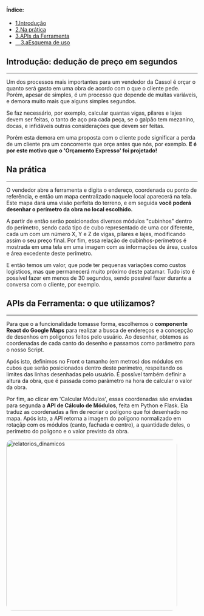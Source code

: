 <nav class='sidelist'>
  <div class='side-content'>
    <h4>Índice:</h4>
    <ul>
      <li><a class='super' href="#1.">
        <span class='bold'>1.</span>Introdução
      </a></li>
      <li><a class='super' href="#2.">
        <span class='bold'>2.</span>Na prática
      </a></li>
      <li><a class='super' href="#3.">
        <span class='bold'>3.</span>APIs da Ferramenta
      </a></li>
      <li><a class='sub' href="#3.a">
        &emsp;<span class='bold'>3.a</span>Esquema de uso
      </a></li>
    </ul>
  </div>
</nav>

<div class='title'>
<h2 id="1.">Introdução: dedução de preço em segundos</h2>
<hr class='solid'>
</div>

Um dos processos mais importantes para um vendedor da Cassol é orçar o quanto será gasto em uma obra de acordo com o que o cliente pede. Porém, apesar de simples, é um processo que depende de muitas variáveis, e demora muito mais que alguns simples segundos.

Se faz necessário, por exemplo, calcular quantas vigas, pilares e lajes devem ser feitas, o tanto de aço pra cada peça, se o galpão tem mezanino, docas, e infidáveis outras considerações que devem ser feitas.

Porém esta demora em uma proposta com o cliente pode significar a perda de um cliente pra um concorrente que orçe antes que nós, por exemplo. **E é por este motivo que o 'Orçamento Expresso' foi projetado!**

<div class='title'>
<h2 id='2.'>Na prática</h2>
<hr class='solid'>
</div>

O vendedor abre a ferramenta e digita o endereço, coordenada ou ponto de referência, e então um mapa centralizado naquele local aparecerá na tela. Este mapa dará uma visão perfeita do terreno, e em seguida **você poderá desenhar o perímetro da obra no local escolhido.**

A partir de então serão posicionados diversos módulos "cubinhos" dentro do perímetro, sendo cada tipo de cubo representado de uma cor diferente, cada um com um número X, Y e Z de vigas, pilares e lajes, modificando assim o seu preço final. Por fim, essa relação de cubinhos-perímetros é mostrada em uma tela em uma imagem com as informações de área, custos e área excedente deste perímetro.

E então temos um valor, que pode ter pequenas variações como custos logísticos, mas que permanecerá muito próximo deste patamar. Tudo isto é possível fazer em menos de 30 segundos, sendo possível fazer durante a conversa com o cliente, por exemplo.

<div class='title'>
<h2 id="3.">APIs da Ferramenta: o que utilizamos?</h2>
<hr class='solid'>
</div>

Para que o a funcionalidade tomasse forma, escolhemos o **componente React do Google Maps** para realizar a busca de endereços e a concepção de desenhos em polígonos feitos pelo usuário. Ao desenhar, obtemos as coordenadas de cada canto do desenho e passamos como parâmetro para o nosso Script.

Após isto, definimos no Front o tamanho (em metros) dos módulos em cubos que serão posicionados dentro deste perímetro, respeitando os limites das linhas desenhadas pelo usuário. É possível também definir a altura da obra, que é passada como parâmetro na hora de calcular o valor da obra.

Por fim, ao clicar em 'Calcular Módulos', essas coordenadas são enviadas para segunda a **API de Cálculo de Módulos**, feita em Python e Flask. Ela traduz as coordenadas a fim de recriar o polígono que foi desenhado no mapa. Após isto, a API retorna a imagem do polígono normalizado em rotaçãp com os módulos (canto, fachada e centro), a quantidade deles, o perímetro do polígono e o valor previsto da obra.

<div id='3.a' class='image-container'>
  <img
    class='image'
    src="/images/devs/section-3/fluxo_oe.PNG" 
    alt="relatorios_dinamicos" 
    style="width:450px; border-radius: 15px;"
  />
</div>

<div class='end'>